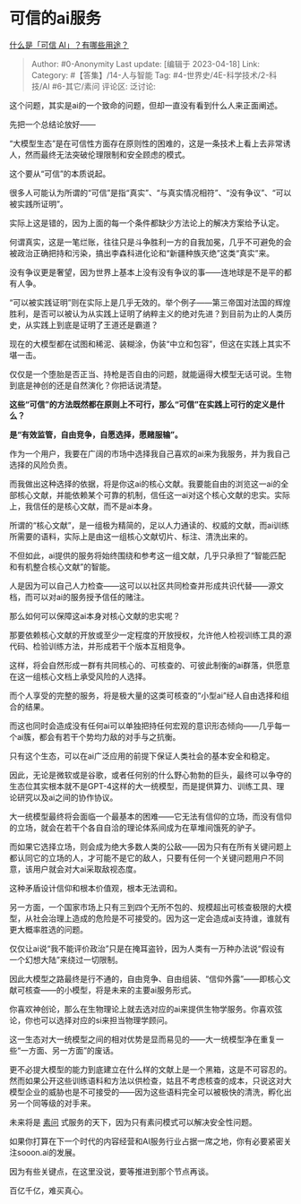 # 可信的ai服务
[什么是「可信  AI」？有哪些用途？](https://www.zhihu.com/question/510142161/answer/2989954457)

> Author: #0-Anonymity
> Last update: [编辑于 2023-04-18]
> Link:
> Category:  #【答集】/14-人与智能
> Tag: #4-世界史/4E-科学技术/2-科技/AI #6-其它/素问
> 评论区:
> 泛讨论:

这个问题，其实是ai的一个致命的问题，但却一直没有看到什么人来正面阐述。

先把一个总结论放好——

“大模型生态”是在可信性方面存在原则性的困难的，这是一条技术上看上去非常诱人，然而最终无法突破伦理限制和安全顾虑的模式。

这个要从“可信”的本质说起。

很多人可能认为所谓的“可信”是指“真实”、“与真实情况相符”、“没有争议”、“可以被实践所证明”。

实际上这是错的，因为上面的每一个条件都缺少方法论上的解决方案给予认定。

何谓真实，这是一笔烂账，往往只是斗争胜利一方的自我加冕，几乎不可避免的会被政治正确把持和污染，搞出李森科进化论和“新疆种族灭绝”这类“真实”来。

没有争议更是奢望，因为世界上基本上没有没有争议的事——连地球是不是平的都有人争。

“可以被实践证明”则在实际上是几乎无效的。举个例子——第三帝国对法国的辉煌胜利，是否可以被认为从实践上证明了纳粹主义的绝对先进？到目前为止的人类历史，从实践上到底是证明了王道还是霸道？

现在的大模型都在试图和稀泥、装糊涂，伪装“中立和包容”，但这在实践上其实不堪一击。

仅仅是一个堕胎是否正当、持枪是否自由的问题，就能逼得大模型无话可说。生物到底是神创的还是自然演化？你把话说清楚。

**这些“可信”的方法既然都在原则上不可行，那么“可信”在实践上可行的定义是什么？**

**是“有效监管，自由竞争，自愿选择，愿赌服输”。**

作为一个用户，我要在广阔的市场中选择我自己喜欢的ai来为我服务，并为我自己选择的风险负责。

而我做出这种选择的依据，将是你这ai的核心文献。我要能自由的浏览这一ai的全部核心文献，并能依赖某个可靠的机制，信任这一ai对这个核心文献的忠实。实际上，我信任的是核心文献，而不是ai本身。

所谓的“核心文献”，是一组极为精简的，足以人力通读的、权威的文献，而ai训练所需要的语料，实际上是由这一组核心文献切片、标注、清洗出来的。

不但如此，ai提供的服务将始终围绕和参考这一组文献，几乎只承担了“智能匹配和有机整合核心文献”的智能。

人是因为可以自己人力检查——这可以以社区共同检查并形成共识代替——源文档，而可以对ai的服务授予信任的赌注。

那么如何可以保障这ai本身对核心文献的忠实呢？

那要依赖核心文献的开放或至少一定程度的开放授权，允许他人检视训练工具的源代码、检验训练方法，并形成若干个版本互相竞争。

这样，将会自然形成一群有共同核心的、可核查的、可彼此制衡的ai群落，供愿意在这一组核心文档上承受风险的人选择。

而个人享受的完整的服务，将是极大量的这类可核查的“小型ai”经人自由选择和组合的结果。

而这也同时会造成没有任何ai可以单独把持任何宏观的意识形态倾向——几乎每一个ai簇，都会有若干个势均力敌的对手与之抗衡。

只有这个生态，可以在ai广泛应用的前提下保证人类社会的基本安全和稳定。

因此，无论是微软或是谷歌，或者任何别的什么野心勃勃的巨头，最终可以争夺的生态位其实根本就不是GPT-4这样的大一统模型，而是提供算力、训练工具、理论研究以及ai之间的协作协议。

大一统模型最终将会面临一个最基本的困难——它无法有信仰的立场，而没有信仰的立场，就会在若干个各自自洽的理论体系间成为在草堆间饿死的驴子。

而如果它选择立场，则会成为绝大多数人类的公敌——因为只有在所有关键问题上都认同它的立场的人，才可能不是它的敌人，只要有任何一个关键问题用户不同意，该用户就会对大ai采取敌视态度。

这种矛盾设计信仰和根本价值观，根本无法调和。

另一方面，一个国家市场上只有三到四个无所不包的、规模超出可核查极限的大模型，从社会治理上造成的危险是不可接受的。因为这一定会造成ai支持谁，谁就有更大概率胜选的问题。

仅仅让ai说“我不能评价政治”只是在掩耳盗铃，因为人类有一万种办法说“假设有一个幻想大陆”来绕过一切限制。

因此大模型之路最终是行不通的，自由竞争、自由组装、“信仰外露”——即核心文献可核查——的小模型，将是未来的主要ai服务形式。

你喜欢神创论，那么在生物理论上就去选对应的ai来提供生物学服务。你喜欢弦论，你也可以选择对应的si来担当物理学顾问。

这一生态对大一统模型之间的相对优势是显而易见的——大一统模型净在重复一些“一方面、另一方面”的废话。

更不必提大模型的能力到底建立在什么样的文献上是一个黑箱，这是不可容忍的。然而如果公开这些训练语料和方法以供检查，姑且不考虑核查的成本，只说这对大模型企业的威胁也是不可接受的——因为这些语料完全可以被极快的清洗，孵化出另一个同等级的对手来。

未来将是 [素问](https://link.zhihu.com/?target=http%3A//sooon.ai/) 式服务的天下，因为只有素问模式可以解决安全性问题。

如果你打算在下一个时代的内容经营和AI服务行业占据一席之地，你有必要紧密关注sooon.ai的发展。

因为有些关键点，在这里没说，要等推进到那个节点再谈。

百亿千亿，难买真心。
